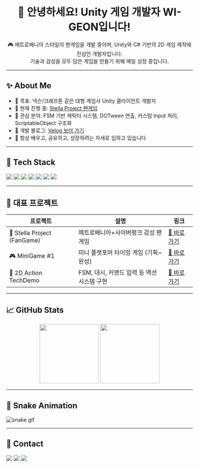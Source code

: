 <h1 align="center">🐧 안녕하세요! Unity 게임 개발자 <strong>WI-GEON</strong>입니다!</h1>

<p align="center">
  🎮 메트로배니아 스타일의 팬게임을 개발 중이며, Unity와 C# 기반의 2D 게임 제작에 진심인 개발자입니다.<br>
  기술과 감성을 모두 담은 게임을 만들기 위해 매일 성장 중입니다.
</p>

---

## ✨ About Me

- 🎯 목표: 넥슨/크래프톤 같은 대형 게임사 Unity 클라이언트 개발자
- 🔭 현재 진행 중: [Stella Project 팬게임](https://github.com/WI-GEON/FanGame_StellaProject)
- 🌱 관심 분야: FSM 기반 캐릭터 시스템, DOTween 연출, 커스텀 Input 처리, ScriptableObject 구조화
- 📝 개발 블로그: [Velog 보러 가기](https://velog.io/@WI-GEON)
- 💬 항상 배우고, 공유하고, 성장하려는 자세로 임하고 있습니다

---

## 🧰 Tech Stack

<p>
  <img src="https://img.shields.io/badge/Unity-2022.3+-000000?style=flat&logo=unity&logoColor=white"/>
  <img src="https://img.shields.io/badge/C Sharp-239120?style=flat&logo=csharp&logoColor=white"/>
  <img src="https://img.shields.io/badge/DOTween-FF61A6?style=flat&logoColor=white"/>
  <img src="https://img.shields.io/badge/Cinemachine-1E90FF?style=flat"/>
  <img src="https://img.shields.io/badge/ScriptableObject-6A5ACD?style=flat"/>
  <img src="https://img.shields.io/badge/Git-F05032?style=flat&logo=git&logoColor=white"/>
  <img src="https://img.shields.io/badge/Rider-000000?style=flat&logo=JetBrains&logoColor=white"/>
</p>

---

## 🚀 대표 프로젝트

| 프로젝트 | 설명 | 링크 |
|----------|------|------|
| 🌌 Stella Project (FanGame) | 메트로배니아+사이버펑크 감성 팬게임 | [🔗 바로가기](https://github.com/WI-GEON/FanGame_StellaProject) |
| 🎮 MiniGame #1 | 미니 플랫포머 타이밍 게임 (기획~완성) | [🔗 바로가기](https://github.com/WI-GEON/MiniGame_1) |
| 🧪 2D Action TechDemo | FSM, 대시, 커맨드 입력 등 액션 시스템 구현 | [🔗 바로가기](https://github.com/WI-GEON/TechDemo_2DAction) |

---

## 📈 GitHub Stats

<p align="center">
  <img src="https://github-readme-stats.vercel.app/api?username=WI-GEON&show_icons=true&theme=tokyonight&hide_title=true&rank_icon=github&hide_border=true" height="160"/>
  <img src="https://github-readme-stats.vercel.app/api/top-langs/?username=WI-GEON&layout=compact&theme=tokyonight&hide_border=true" height="160"/>
</p>

---

## 🐍 Snake Animation

![snake gif](https://github.com/WI-GEON/WI-GEON/blob/output/github-contribution-grid-snake.svg)

---

## 💬 Contact

<p>
  <img src="https://img.shields.io/badge/Gmail-wigeon.dev@gmail.com-D14836?style=flat&logo=gmail&logoColor=white"/>
  <img src="https://img.shields.io/badge/Blog-Velog-20C997?style=flat&logo=velog&logoColor=white"/>
  <img src="https://img.shields.io/badge/Notion-Portfolio-000000?style=flat&logo=notion&logoColor=white"/>
</p>

